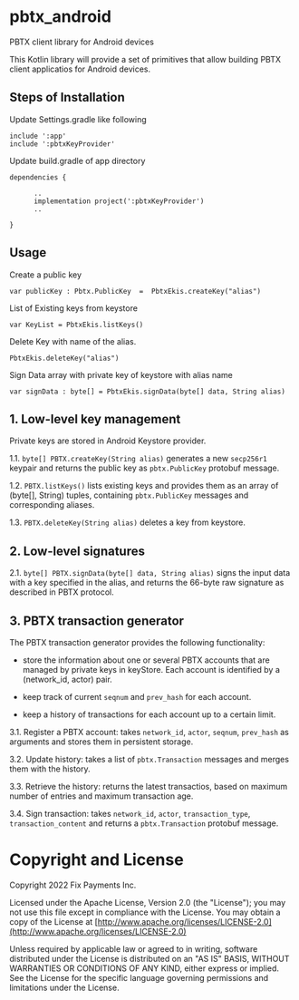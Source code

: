 # pbtx_android
PBTX client library for Android devices

This Kotlin library will provide a set of primitives that allow building PBTX client applicatios for Android devices.

## Steps of Installation

Update Settings.gradle like following

```
include ':app' 
include ':pbtxKeyProvider'
```

Update build.gradle of app directory

```
dependencies {

      ..     
      implementation project(':pbtxKeyProvider')
      ..
      
}

```

## Usage

Create a public key 

``
var publicKey : Pbtx.PublicKey  =  PbtxEkis.createKey("alias")
``


List of Existing keys from keystore

``
var KeyList = PbtxEkis.listKeys()
``

Delete Key with name of the alias.

``
PbtxEkis.deleteKey("alias")
``

Sign Data array with private key of keystore with alias name

``
var signData : byte[] = PbtxEkis.signData(byte[] data, String alias)
``

## 1. Low-level key management

Private keys are stored in Android Keystore provider. 

1.1. `byte[] PBTX.createKey(String alias)` generates a new `secp256r1` keypair and returns the public key as `pbtx.PublicKey` protobuf message.

1.2. `PBTX.listKeys()` lists existing keys and provides them as an array of (byte[], String) tuples, containing `pbtx.PublicKey` messages and corresponding aliases.

1.3. `PBTX.deleteKey(String alias)` deletes a key from keystore.

## 2. Low-level signatures

2.1. `byte[] PBTX.signData(byte[] data, String alias)` signs the input data with a key specified in the alias, and returns the 66-byte raw signature as described in PBTX protocol.

## 3. PBTX transaction generator

The PBTX transaction generator provides the following functionality:

* store the information about one or several PBTX accounts that are managed by private keys in keyStore. Each account is identified by a (network_id, actor) pair.

* keep track of current `seqnum` and `prev_hash` for each account.

* keep a history of transactions for each account up to a certain limit.


3.1. Register a PBTX account: takes `network_id`, `actor`, `seqnum`, `prev_hash` as arguments and stores them in persistent storage.

3.2. Update history: takes a list of `pbtx.Transaction` messages and merges them with the history.

3.3. Retrieve the history: returns the latest transactios, based on maximum number of entries and maximum transaction age.

3.4. Sign transaction: takes `network_id`, `actor`, `transaction_type`, `transaction_content` and returns a `pbtx.Transaction` protobuf message.



Copyright and License
=====================

Copyright 2022 Fix Payments Inc.

Licensed under the Apache License, Version 2.0 (the "License"); you
may not use this file except in compliance with the License.  You may
obtain a copy of the License at
[http://www.apache.org/licenses/LICENSE-2.0](http://www.apache.org/licenses/LICENSE-2.0)

Unless required by applicable law or agreed to in writing, software
distributed under the License is distributed on an "AS IS" BASIS,
WITHOUT WARRANTIES OR CONDITIONS OF ANY KIND, either express or
implied.  See the License for the specific language governing
permissions and limitations under the License.

